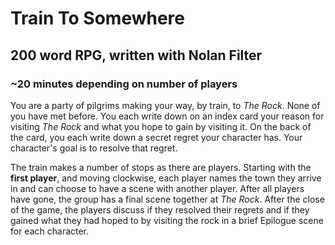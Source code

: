 # Train To Somewhere
## 200 word RPG, written with Nolan Filter
### ~20 minutes depending on number of players
You are a party of pilgrims making your way, by train, to *The Rock*.
None of you have met before.
You each write down on an index card your reason for visiting *The Rock* 
and what you hope to gain by visiting it.
On the back of the card, you each write down a secret regret your character has. Your
character's goal is to resolve that regret.

The train makes a number of stops as there are players. Starting with the **first player**,
and moving clockwise, each player names the town they arrive in and can choose to have a scene with
another player. After all players have gone, the group has a final scene together at *The Rock*. After the close of the game,
the players discuss if they resolved their regrets and if they gained what they had hoped to by visiting the rock in a brief
Epilogue scene for each character.
